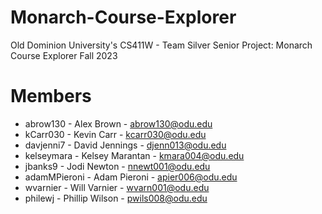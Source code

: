 # Monarch-Course-Explorer
Old Dominion University's CS411W - Team Silver Senior Project: Monarch Course Explorer
Fall 2023

# Members
- abrow130 - Alex Brown - abrow130@odu.edu
- kCarr030 - Kevin Carr - kcarr030@odu.edu
- davjenni7 - David Jennings - djenn013@odu.edu
- kelseymara - Kelsey Marantan - kmara004@odu.edu
- jbanks9 - Jodi Newton - nnewt001@odu.edu
- adamMPieroni - Adam Pieroni - apier006@odu.edu
- wvarnier - Will Varnier - wvarn001@odu.edu
- philewj - Phillip Wilson - pwils008@odu.edu


